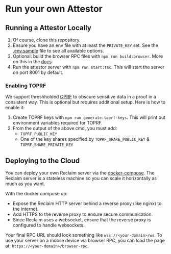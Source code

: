 # Run your own Attestor

## Running a Attestor Locally

1. Of course, clone this repository.
2. Ensure you have an env file with at least the `PRIVATE_KEY` set. See the [.env.sample](.env.sample) file to see all available options.
3. Optional: build the browser RPC files with `npm run build:browser`. More on this in the [docs](docs/browser-rpc.md).
4. Run the attestor server with `npm run start:tsc`. This will start the server on port 8001 by default.

### Enabling TOPRF

We support threshholded [OPRF](https://en.wikipedia.org/wiki/Oblivious_pseudorandom_function) to obscure sensitive data in a proof in a consistent way. This is optional but requires additional setup. Here is how to enable it:
1. Create TOPRF keys with `npm run generate:toprf-keys`. This will print out environment variables required for TOPRF.
2. From the output of the above cmd, you must add:
	- `TOPRF_PUBLIC_KEY`
	- One of the key shares specified by `TOPRF_SHARE_PUBLIC_KEY` & `TOPRF_SHARE_PRIVATE_KEY`

## Deploying to the Cloud

You can deploy your own Reclaim server via the [docker-compose](/docker-compose.yaml). The Reclaim server is a stateless machine so you can scale it horizontally as much as you want.

With the docker compose up:
- Expose the Reclaim HTTP server behind a reverse proxy (like nginx) to the internet.
- Add HTTPS to the reverse proxy to ensure secure communication.
- Since Reclaim uses a websocket, ensure that the reverse proxy is configured to handle websockets.

Your final RPC URL should look something like `wss://<your-domain>/ws`. To use your server on a mobile device via browser RPC, you can load the page at: `https://<your-domain>/browser-rpc`.
